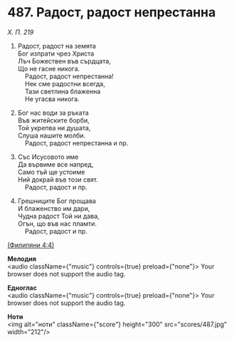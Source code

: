 # 487. Радост, радост непрестанна  

*Х. П. 219*  

1. Радост, радост на земята  
Бог изпрати чрез Христа  
Лъч Божествен във сърдцата,  
Що не гасне никога.  
    Радост, радост непрестанна!  
    Нек сме радостни всегда,  
    Тази светлина блаженна  
    Не угасва никога.  

2. Бог нас води за ръката  
Във житейските борби,  
Той укрепва ни душата,  
Слуша нашите молби.  
    Радост, радост непрестанна и пр.  

3. Със Исусовото име  
Да вървиме все напред,  
Само тъй ще устоиме  
Ний докрай във този свят.  
    Радост, радост и пр.  

4. Грешниците Бог прощава  
И блаженство им дари,  
Чудна радост Той ни дава,  
Огън, що във нас пламти.  
    Радост, радост и пр.  

[(Филипяни 4:4)](http://biblia.bg/index.php?k=57&g=4&s=4)  

__Мелодия__  
<audio className={"music"} controls={true} preload={"none"}><source src="mp3/487.mp3" type="audio/mpeg"/>
Your browser does not support the audio tag.
</audio>  

__Едноглас__  
<audio className={"music"} controls={true} preload={"none"}><source src="transp/487.mp3" type="audio/mpeg"/>
Your browser does not support the audio tag.
</audio>  

__Ноти__  
<img alt="ноти" className={"score"} height="300" src="scores/487.jpg" width="212"/>
